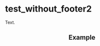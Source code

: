 # test_without_footer2
Text.
<div id="metatavu-custom-footer"><div align="center">
  <h2>Example</h2>
</div></div>
